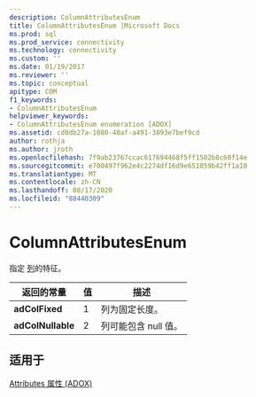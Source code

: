 ```yaml
---
description: ColumnAttributesEnum
title: ColumnAttributesEnum |Microsoft Docs
ms.prod: sql
ms.prod_service: connectivity
ms.technology: connectivity
ms.custom: ''
ms.date: 01/19/2017
ms.reviewer: ''
ms.topic: conceptual
apitype: COM
f1_keywords:
- ColumnAttributesEnum
helpviewer_keywords:
- ColumnAttributesEnum enumeration [ADOX]
ms.assetid: cd0db27a-1080-40af-a491-3893e7bef9cd
author: rothja
ms.author: jroth
ms.openlocfilehash: 7f9ab23767ccac617694468f5ff1502b8c60f14e
ms.sourcegitcommit: e700497f962e4c2274df16d9e651059b42ff1a10
ms.translationtype: MT
ms.contentlocale: zh-CN
ms.lasthandoff: 08/17/2020
ms.locfileid: "88440309"
---
```

# <a name="columnattributesenum"></a>ColumnAttributesEnum
指定 [列](../../../ado/reference/adox-api/column-object-adox.md)的特征。  
  
|返回的常量|值|描述|  
|--------------|-----------|-----------------|  
|**adColFixed**|1|列为固定长度。|  
|**adColNullable**|2|列可能包含 null 值。|  
  
## <a name="applies-to"></a>适用于  
 [Attributes 属性 (ADOX)](../../../ado/reference/adox-api/attributes-property-adox.md)
